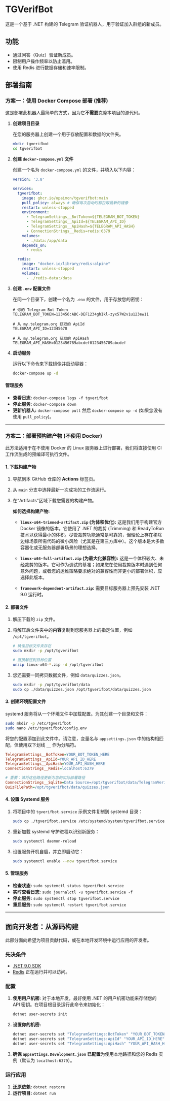 # TGVerifBot

这是一个基于 .NET 构建的 Telegram 验证机器人，用于验证加入群组的新成员。

## 功能

- 通过问答（Quiz）验证新成员。
- 限制用户操作频率以防止滥用。
- 使用 Redis 进行数据存储和速率限制。

## 部署指南

### 方案一：使用 Docker Compose 部署 (推荐)

这是部署此机器人最简单的方式，因为它**不需要**克隆本项目的源代码。

1.  **创建项目目录**

    在您的服务器上创建一个用于存放配置和数据的文件夹。
    ```bash
    mkdir tgverifbot
    cd tgverifbot
    ```

2.  **创建 `docker-compose.yml` 文件**

    创建一个名为 `docker-compose.yml` 的文件，并填入以下内容：
    ```yaml
    version: '3.8'

    services:
      tgverifbot:
        image: ghcr.io/opaimon/tgverifbot:main
        pull_policy: always # 确保每次启动时都拉取最新的镜像
        restart: unless-stopped
        environment:
          - TelegramSettings__BotToken=${TELEGRAM_BOT_TOKEN}
          - TelegramSettings__ApiId=${TELEGRAM_API_ID}
          - TelegramSettings__ApiHash=${TELEGRAM_API_HASH}
          - ConnectionStrings__Redis=redis:6379
        volumes:
          - ./data:/app/data
        depends_on:
          - redis

      redis:
        image: "docker.io/library/redis:alpine"
        restart: unless-stopped
        volumes:
          - ./redis-data:/data
    ```

3.  **创建 `.env` 配置文件**

    在同一个目录下，创建一个名为 `.env` 的文件，用于存放您的密钥：

    ```env
    # 你的 Telegram Bot Token
    TELEGRAM_BOT_TOKEN=123456:ABC-DEF1234ghIkl-zyx57W2v1u123ew11
    
    # 从 my.telegram.org 获取的 ApiId
    TELEGRAM_API_ID=12345678
    
    # 从 my.telegram.org 获取的 ApiHash
    TELEGRAM_API_HASH=0123456789abcdef0123456789abcdef
    ```

4.  **启动服务**

    运行以下命令来下载镜像并启动容器：
    ```bash
    docker-compose up -d
    ```

#### 管理服务
-   **查看日志:** `docker-compose logs -f tgverifbot`
-   **停止服务:** `docker-compose down`
-   **更新机器人:** `docker-compose pull` 然后 `docker-compose up -d` (如果您没有使用 `pull_policy`)。

---

### 方案二：部署预构建产物 (不使用 Docker)

此方法适用于在不使用 Docker 的 Linux 服务器上进行部署，我们将直接使用 CI 工作流生成的预编译可执行文件。

#### 1. 下载构建产物

1.  导航到本 GitHub 仓库的 **Actions** 标签页。
2.  从 `main` 分支中选择最新一次成功的工作流运行。
3.  在“Artifacts”区域下载您需要的构建产物。

    **如何选择构建产物:**

    -   **`linux-x64-trimmed-artifact.zip` (为体积优化):**
        这是我们用于构建官方 Docker 镜像的版本。它使用了 .NET 的裁剪 (Trimming) 和 ReadyToRun 技术以获得最小的体积。尽管裁剪功能通常是可靠的，但理论上存在移除边缘场景所需代码的微小风险（尤其是在第三方库中）。这个版本是大多数容器化或无服务器部署场景的理想选择。

    -   **`linux-x64-full-artifact.zip` (为最大化兼容性):**
        这是一个体积较大、未经裁剪的版本。它可作为调试的基准；如果您在使用裁剪版本时遇到任何意外问题，或者您的运维策略要求绝对的兼容性而非更小的部署体积，应选择此版本。

    -   **`framework-dependent-artifact.zip`:**
        需要目标服务器上预先安装 .NET 9.0 运行时。

#### 2. 部署文件

1.  解压下载的 `zip` 文件。
2.  将解压后文件夹中的**内容**复制到您服务器上的指定位置，例如 `/opt/tgverifbot`。

    ```bash
    # 确保目标文件夹存在
    sudo mkdir -p /opt/tgverifbot
    
    # 直接解压到目标位置
    unzip linux-x64-*.zip -d /opt/tgverifbot
    ```
3.  您还需要一同拷贝数据文件，例如 `data/quizzes.json`。
    ```bash
    sudo mkdir -p /opt/tgverifbot/data
    sudo cp ./data/quizzes.json /opt/tgverifbot/data/quizzes.json
    ```

#### 3. 创建环境配置文件

systemd 服务将从一个环境文件中加载配置。为其创建一个目录和文件：

```bash
sudo mkdir -p /etc/tgverifbot
sudo nano /etc/tgverifbot/config.env
```

将您的配置添加到此文件中。请注意，变量名与 `appsettings.json` 中的结构相匹配，但使用双下划线 `__` 作为分隔符。

```ini
TelegramSettings__BotToken=YOUR_BOT_TOKEN_HERE
TelegramSettings__ApiId=YOUR_API_ID_HERE
TelegramSettings__ApiHash=YOUR_API_HASH_HERE
ConnectionStrings__Redis=localhost:6379

# 重要：请将这些路径更新为您的实际部署路径
ConnectionStrings__Sqlite=Data Source=/opt/tgverifbot/data/TelegramVerificationBot.sqlite
QuizFilePath=/opt/tgverifbot/data/quizzes.json
```

#### 4. 设置 Systemd 服务

1.  将项目中的 `tgverifbot.service` 示例文件复制到 systemd 目录：

    ```bash
    sudo cp ./tgverifbot.service /etc/systemd/system/tgverifbot.service
    ```

2.  重新加载 systemd 守护进程以识别新服务：

    ```bash
    sudo systemctl daemon-reload
    ```

3.  设置服务开机自启，并立即启动它：

    ```bash
    sudo systemctl enable --now tgverifbot.service
    ```

#### 5. 管理服务

-   **检查状态:** `sudo systemctl status tgverifbot.service`
-   **实时查看日志:** `sudo journalctl -u tgverifbot.service -f`
-   **停止服务:** `sudo systemctl stop tgverifbot.service`
-   **重启服务:** `sudo systemctl restart tgverifbot.service`

---

## 面向开发者：从源码构建

此部分面向希望为项目贡献代码，或在本地开发环境中运行应用的开发者。

### 先决条件

- [.NET 9.0 SDK](https://dotnet.microsoft.com/download/dotnet/9.0)
- [Redis](https://redis.io/docs/getting-started/installation/) 正在运行并可以访问。

### 配置

1.  **使用用户机密:** 对于本地开发，最好使用 .NET 的用户机密功能来存储您的 API 密钥。在项目根目录运行此命令来初始化：
    ```bash
    dotnet user-secrets init
    ```
2.  **设置你的机密:**
    ```bash
    dotnet user-secrets set "TelegramSettings:BotToken" "YOUR_BOT_TOKEN_HERE"
    dotnet user-secrets set "TelegramSettings:ApiId" "YOUR_API_ID_HERE"
    dotnet user-secrets set "TelegramSettings:ApiHash" "YOUR_API_HASH_HERE"
    ```
3.  **确保 `appsettings.Development.json` 已配置**为使用本地路径和您的 Redis 实例（默认为 `localhost:6379`）。

### 运行应用

1.  **还原依赖:** `dotnet restore`
2.  **运行项目:** `dotnet run`